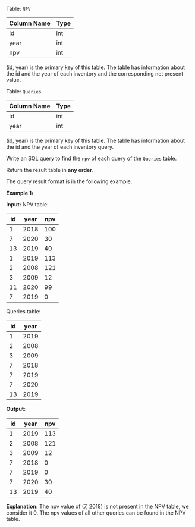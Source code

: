 ﻿
Table:  `NPV`


| Column Name   | Type    |
|-|-|
| id            | int     |
| year          | int     |
| npv           | int     |

(id, year) is the primary key of this table.
The table has information about the id and the year of each inventory and the corresponding net present value.

Table:  `Queries`


| Column Name   | Type    |
|-|-|
| id            | int     |
| year          | int     |

(id, year) is the primary key of this table.
The table has information about the id and the year of each inventory query.

Write an SQL query to find the  `npv`  of each query of the  `Queries`  table.

Return the result table in  **any order**.

The query result format is in the following example.

**Example 1:**

**Input:** 
NPV table:

| id   | year   | npv    |
|-|-|-|
| 1    | 2018   | 100    |
| 7    | 2020   | 30     |
| 13   | 2019   | 40     |
| 1    | 2019   | 113    |
| 2    | 2008   | 121    |
| 3    | 2009   | 12     |
| 11   | 2020   | 99     |
| 7    | 2019   | 0      |

Queries table:

| id   | year   |
|-|-|
| 1    | 2019   |
| 2    | 2008   |
| 3    | 2009   |
| 7    | 2018   |
| 7    | 2019   |
| 7    | 2020   |
| 13   | 2019   |

**Output:** 

| id   | year   | npv    |
|-|-|-|
| 1    | 2019   | 113    |
| 2    | 2008   | 121    |
| 3    | 2009   | 12     |
| 7    | 2018   | 0      |
| 7    | 2019   | 0      |
| 7    | 2020   | 30     |
| 13   | 2019   | 40     |

**Explanation:** 
The npv value of (7, 2018) is not present in the NPV table, we consider it 0.
The npv values of all other queries can be found in the NPV table.
